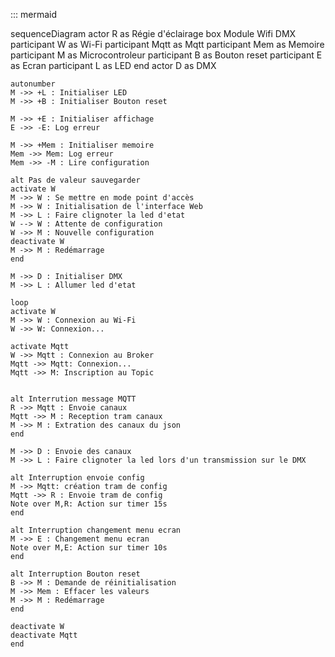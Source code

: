 ::: mermaid

sequenceDiagram
    actor R as Régie d'éclairage
    box Module Wifi DMX
    participant W as Wi-Fi
    participant Mqtt as Mqtt
    participant Mem as Memoire
    participant M as Microcontroleur
    participant B as Bouton reset
    participant E as Ecran
    participant L as LED
    end
    actor D as DMX

    autonumber
    M ->> +L : Initialiser LED
    M ->> +B : Initialiser Bouton reset

    M ->> +E : Initialiser affichage
    E ->> -E: Log erreur

    M ->> +Mem : Initialiser memoire
    Mem ->> Mem: Log erreur
    Mem ->> -M : Lire configuration

    alt Pas de valeur sauvegarder
    activate W
    M ->> W : Se mettre en mode point d'accès
    M ->> W : Initialisation de l'interface Web
    M ->> L : Faire clignoter la led d'etat
    W --> W : Attente de configuration
    W ->> M : Nouvelle configuration
    deactivate W
    M ->> M : Redémarrage
    end

    M ->> D : Initialiser DMX
    M ->> L : Allumer led d'etat

    loop
    activate W
    M ->> W : Connexion au Wi-Fi
    W ->> W: Connexion...

    activate Mqtt
    W ->> Mqtt : Connexion au Broker
    Mqtt ->> Mqtt: Connexion...
    Mqtt ->> M: Inscription au Topic

    
    alt Interrution message MQTT
    R ->> Mqtt : Envoie canaux
    Mqtt ->> M : Reception tram canaux
    M ->> M : Extration des canaux du json
    end

    M ->> D : Envoie des canaux
    M ->> L : Faire clignoter la led lors d'un transmission sur le DMX

    alt Interruption envoie config
    M ->> Mqtt: création tram de config
    Mqtt ->> R : Envoie tram de config
    Note over M,R: Action sur timer 15s
    end

    alt Interruption changement menu ecran
    M ->> E : Changement menu ecran
    Note over M,E: Action sur timer 10s
    end

    alt Interruption Bouton reset
    B ->> M : Demande de réinitialisation
    M ->> Mem : Effacer les valeurs
    M ->> M : Redémarrage
    end

    deactivate W
    deactivate Mqtt
    end